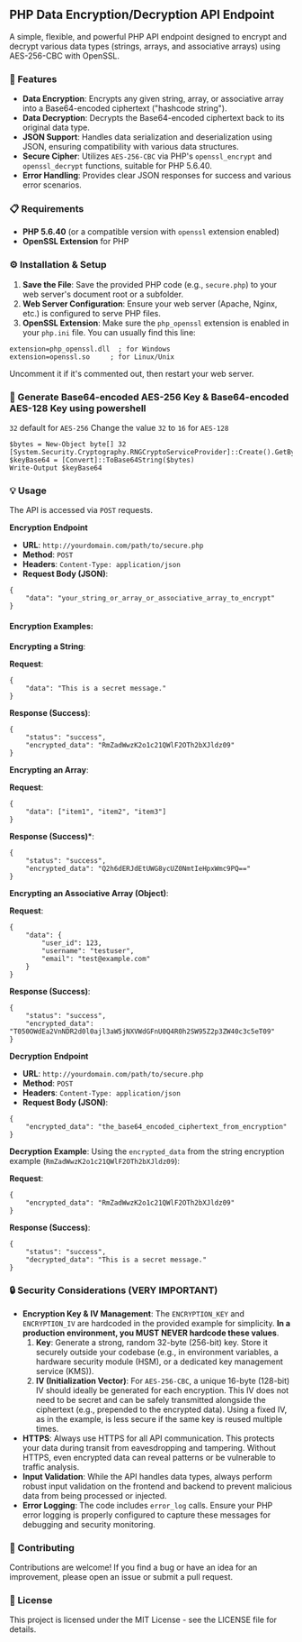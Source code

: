 ## PHP Data Encryption/Decryption API Endpoint
A simple, flexible, and powerful PHP API endpoint designed to encrypt and decrypt various data types (strings, arrays, and associative arrays) using AES-256-CBC with OpenSSL.

### 🚀 Features
- **Data Encryption**: Encrypts any given string, array, or associative array into a Base64-encoded ciphertext ("hashcode string").
- **Data Decryption**: Decrypts the Base64-encoded ciphertext back to its original data type.
- **JSON Support**: Handles data serialization and deserialization using JSON, ensuring compatibility with various data structures.
- **Secure Cipher**: Utilizes `AES-256-CBC` via PHP's `openssl_encrypt` and `openssl_decrypt` functions, suitable for PHP 5.6.40.
- **Error Handling**: Provides clear JSON responses for success and various error scenarios.

### 📋 Requirements
- **PHP 5.6.40** (or a compatible version with `openssl` extension enabled)
- **OpenSSL Extension** for PHP

### ⚙️ Installation & Setup
1. **Save the File**: Save the provided PHP code (e.g., `secure.php`) to your web server's document root or a subfolder.
2. **Web Server Configuration**: Ensure your web server (Apache, Nginx, etc.) is configured to serve PHP files.
3. **OpenSSL Extension**: Make sure the `php_openssl` extension is enabled in your `php.ini` file. You can usually find this line:

```
extension=php_openssl.dll  ; for Windows
extension=openssl.so     ; for Linux/Unix
```
Uncomment it if it's commented out, then restart your web server.

### 🔑 Generate Base64-encoded AES-256 Key & Base64-encoded AES-128 Key using powershell
`32` default for `AES-256`
Change the value `32` to `16` for `AES-128`
```
$bytes = New-Object byte[] 32
[System.Security.Cryptography.RNGCryptoServiceProvider]::Create().GetBytes($bytes)
$keyBase64 = [Convert]::ToBase64String($bytes)
Write-Output $keyBase64
```

### 💡 Usage
The API is accessed via `POST` requests.

**Encryption Endpoint**
- **URL**: `http://yourdomain.com/path/to/secure.php`
- **Method**: `POST`
- **Headers**: `Content-Type: application/json`
- **Request Body (JSON)**:
```
{
    "data": "your_string_or_array_or_associative_array_to_encrypt"
}
```

#### Encryption Examples:
**Encrypting a String**:

**Request**:
```
{
    "data": "This is a secret message."
}
```
**Response (Success)**:
```
{
    "status": "success",
    "encrypted_data": "RmZadWwzK2o1c21QWlF2OTh2bXJldz09"
}
```
**Encrypting an Array**:

**Request**:
```
{
    "data": ["item1", "item2", "item3"]
}
```
**Response (Success)***:
```
{
    "status": "success",
    "encrypted_data": "Q2h6dERJdEtUWG8ycUZ0NmtIeHpxWmc9PQ=="
}
```
**Encrypting an Associative Array (Object)**:

**Request**:
```
{
    "data": {
        "user_id": 123,
        "username": "testuser",
        "email": "test@example.com"
    }
}
```
**Response (Success)**:
```
{
    "status": "success",
    "encrypted_data": "T050OWdEa2VnNDR2d0l0ajl3aW5jNXVWdGFnU0Q4R0h2SW95Z2p3ZW40c3c5eT09"
}
```
**Decryption Endpoint**
- **URL**: `http://yourdomain.com/path/to/secure.php`
- **Method**: `POST`
- **Headers**: `Content-Type: application/json`
- **Request Body (JSON)**:
```
{
    "encrypted_data": "the_base64_encoded_ciphertext_from_encryption"
}
```
**Decryption Example**:
Using the `encrypted_data` from the string encryption example (`RmZadWwzK2o1c21QWlF2OTh2bXJldz09`):

**Request**:
```
{
    "encrypted_data": "RmZadWwzK2o1c21QWlF2OTh2bXJldz09"
}
```
**Response (Success)**:
```
{
    "status": "success",
    "decrypted_data": "This is a secret message."
}
```
### 🔒 Security Considerations (VERY IMPORTANT)
- **Encryption Key & IV Management**: The `ENCRYPTION_KEY` and `ENCRYPTION_IV` are hardcoded in the provided example for simplicity. **In a production environment, you MUST NEVER hardcode these values**.
  1. **Key**: Generate a strong, random 32-byte (256-bit) key. Store it securely outside your codebase (e.g., in environment variables, a hardware security module (HSM), or a dedicated key management service (KMS)).
  2. **IV (Initialization Vector)**: For `AES-256-CBC`, a unique 16-byte (128-bit) IV should ideally be generated for each encryption. This IV does not need to be secret and can be safely transmitted alongside the ciphertext (e.g., prepended to the encrypted data). Using a fixed IV, as in the example, is less secure if the same key is reused multiple times.
- **HTTPS**: Always use HTTPS for all API communication. This protects your data during transit from eavesdropping and tampering. Without HTTPS, even encrypted data can reveal patterns or be vulnerable to traffic analysis.
- **Input Validation**: While the API handles data types, always perform robust input validation on the frontend and backend to prevent malicious data from being processed or injected.
- **Error Logging**: The code includes `error_log` calls. Ensure your PHP error logging is properly configured to capture these messages for debugging and security monitoring.

### 🙏 Contributing
Contributions are welcome! If you find a bug or have an idea for an improvement, please open an issue or submit a pull request.

### 📄 License
This project is licensed under the MIT License - see the LICENSE file for details.

